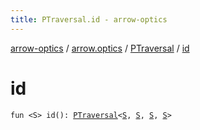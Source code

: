 ```yaml
---
title: PTraversal.id - arrow-optics
---
```


[arrow-optics](../../index.html) / [arrow.optics](../index.html) / [PTraversal](index.html) / [id](./id.html)

# id

`fun <S> id(): `[`PTraversal`](index.html)`<`[`S`](id.html#S)`, `[`S`](id.html#S)`, `[`S`](id.html#S)`, `[`S`](id.html#S)`>`